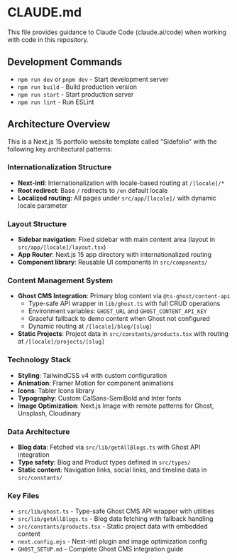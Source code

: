 # CLAUDE.md

This file provides guidance to Claude Code (claude.ai/code) when working with code in this repository.

## Development Commands

- `npm run dev` or `pnpm dev` - Start development server
- `npm run build` - Build production version
- `npm run start` - Start production server  
- `npm run lint` - Run ESLint

## Architecture Overview

This is a Next.js 15 portfolio website template called "Sidefolio" with the following key architectural patterns:

### Internationalization Structure
- **Next-intl**: Internationalization with locale-based routing at `/[locale]/*`
- **Root redirect**: Base `/` redirects to `/en` default locale
- **Localized routing**: All pages under `src/app/[locale]/` with dynamic locale parameter

### Layout Structure
- **Sidebar navigation**: Fixed sidebar with main content area (layout in `src/app/[locale]/layout.tsx`)
- **App Router**: Next.js 15 app directory with internationalized routing
- **Component library**: Reusable UI components in `src/components/`

### Content Management System
- **Ghost CMS Integration**: Primary blog content via `@ts-ghost/content-api`
  - Type-safe API wrapper in `lib/ghost.ts` with full CRUD operations
  - Environment variables: `GHOST_URL` and `GHOST_CONTENT_API_KEY`
  - Graceful fallback to demo content when Ghost not configured
  - Dynamic routing at `/[locale]/blog/[slug]`
- **Static Projects**: Project data in `src/constants/products.tsx` with routing at `/[locale]/projects/[slug]`

### Technology Stack
- **Styling**: TailwindCSS v4 with custom configuration
- **Animation**: Framer Motion for component animations  
- **Icons**: Tabler Icons library
- **Typography**: Custom CalSans-SemiBold and Inter fonts
- **Image Optimization**: Next.js Image with remote patterns for Ghost, Unsplash, Cloudinary

### Data Architecture
- **Blog data**: Fetched via `src/lib/getAllBlogs.ts` with Ghost API integration
- **Type safety**: Blog and Product types defined in `src/types/`
- **Static content**: Navigation links, social links, and timeline data in `src/constants/`

### Key Files
- `src/lib/ghost.ts` - Type-safe Ghost CMS API wrapper with utilities
- `src/lib/getAllBlogs.ts` - Blog data fetching with fallback handling
- `src/constants/products.tsx` - Static project data with embedded content
- `next.config.mjs` - Next-intl plugin and image optimization config
- `GHOST_SETUP.md` - Complete Ghost CMS integration guide